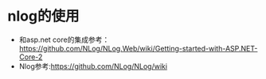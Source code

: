 # nlog的使用
* 和asp.net core的集成参考：https://github.com/NLog/NLog.Web/wiki/Getting-started-with-ASP.NET-Core-2
* Nlog参考:https://github.com/NLog/NLog/wiki